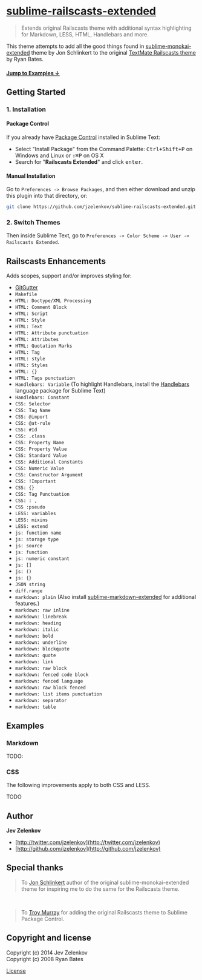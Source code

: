 # [sublime-railscasts-extended](https://github.com/jzelenkov/sublime-railscasts-extended)

> Extends original Railscasts theme with additional syntax highlighting for Markdown, LESS, HTML, Handlebars and more.

This theme attempts to add all the good things found in [sublime-monokai-extended](https://github.com/jonschlinkert/sublime-monokai-extended) theme by Jon Schlinkert to the original [TextMate Railscasts theme](https://github.com/ryanb/textmate-themes) by Ryan Bates.

#### [Jump to Examples ↓](#examples)

## Getting Started

### 1. Installation

#### Package Control

If you already have [Package Control](http://wbond.net/sublime_packages/package_control/) installed in Sublime Text:

* Select "Install Package" from the Command Palette: <kbd>Ctrl+Shift+P</kbd> on Windows and Linux or <kbd>⇧⌘P</kbd> on OS X
* Search for "**Railscasts Extended**" and click <kbd>enter</kbd>.

#### Manual Installation

Go to `Preferences -> Browse Packages`, and then either download and unzip this plugin into that directory, or:

``` bash
git clone https://github.com/jzelenkov/sublime-railscasts-extended.git "sublime-railscasts-extended"
```

### 2. Switch Themes

Then inside Sublime Text, go to `Preferences -> Color Scheme -> User -> Railscasts Extended`.


## Railscasts Enhancements

Adds scopes, support and/or improves styling for:

* [GitGutter](https://github.com/jisaacks/GitGutter)
* `Makefile`
* `HTML: Doctype/XML Processing`
* `HTML: Comment Block`
* `HTML: Script`
* `HTML: Style`
* `HTML: Text`
* `HTML: Attribute punctuation`
* `HTML: Attributes`
* `HTML: Quotation Marks`
* `HTML: Tag`
* `HTML: style`
* `HTML: Styles`
* `HTML: {}`
* `HTML: Tags punctuation`
* `Handlebars: Variable` (To highlight Handlebars, install the [Handlebars](https://github.com/daaain/Handlebars) language package for Sublime Text)
* `Handlebars: Constant`
* `CSS: Selector`
* `CSS: Tag Name`
* `CSS: @import`
* `CSS: @at-rule`
* `CSS: #Id`
* `CSS: .class`
* `CSS: Property Name`
* `CSS: Property Value`
* `CSS: Standard Value`
* `CSS: Additional Constants`
* `CSS: Numeric Value`
* `CSS: Constructor Argument`
* `CSS: !Important`
* `CSS: {}`
* `CSS: Tag Punctuation`
* `CSS: : ,`
* `CSS :pseudo`
* `LESS: variables`
* `LESS: mixins`
* `LESS: extend`
* `js: function name`
* `js: storage type`
* `js: source`
* `js: function`
* `js: numeric constant`
* `js: []`
* `js: ()`
* `js: {}`
* `JSON string`
* `diff.range`
* `markdown: plain` (Also install [sublime-markdown-extended](https://github.com/jonschlinkert/sublime-markdown-extended) for additional features.)
* `markdown: raw inline`
* `markdown: linebreak`
* `markdown: heading`
* `markdown: italic`
* `markdown: bold`
* `markdown: underline`
* `markdown: blockquote`
* `markdown: quote`
* `markdown: link`
* `markdown: raw block`
* `markdown: fenced code block`
* `markdown: fenced language`
* `markdown: raw block fenced`
* `markdown: list items punctuation`
* `markdown: separator`
* `markdown: table`


## Examples

### Markdown

TODO:

### CSS

The following improvements apply to both CSS and LESS.

TODO

## Author

__Jev Zelenkov__

* [http://twitter.com/jzelenkov](http://twitter.com/jzelenkov)
* [http://github.com/jzelenkov](http://github.com/jzelenkov)


## Special thanks

> To [Jon Schlinkert](https://github.com/jonschlinkert) author of the original sublime-monokai-extended theme for inspiring me to do the same for the Railscasts theme.

<br/>

> To [Troy Murray](https://github.com/tdm00) for adding the original Railscasts theme to Sublime Package Control.


## Copyright and license

Copyright (c) 2014 Jev Zelenkov <br/>
Copyright (c) 2008 Ryan Bates


[License](LICENSE)
